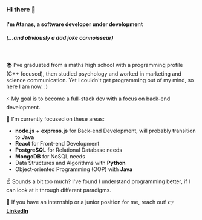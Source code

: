 ### Hi there 👋 
#### I'm Atanas, a software developer under development 
##### (...and obviously a dad joke connoisseur)

<br>

📚 I've graduated from a maths high school with a programming profile (C++ focused), then studied psychology and worked in marketing and science communication. Yet I couldn't get programming out of my mind, so here I am now. :) 

⚡ My goal is to become a full-stack dev with a focus on back-end development.

🌱 I'm currently focused on these areas:
- **node.js** + **express.js** for Back-end Development, will probably transition to **Java**
- **React** for Front-end Development
- **PostgreSQL** for Relational Database needs
- **MongoDB** for NoSQL needs
- Data Structures and Algorithms with **Python**
- Object-oriented Programming (OOP) with **Java**

☝️ Sounds a bit too much? I've found I understand programming better, if I can look at it through different paradigms. 

💬 If you have an internship or a junior position for me, reach out!  👉 [**LinkedIn**](https://www.linkedin.com/in/a-hr-nikolov/)


<!--
**a-hr-nikolov/a-hr-nikolov** is a ✨ _special_ ✨ repository because its `README.md` (this file) appears on your GitHub profile.

Here are some ideas to get you started:

- 🔭 I’m currently working on ...
- 🌱 I’m currently learning ...
- 👯 I’m looking to collaborate on ...
- 🤔 I’m looking for help with ...
- 💬 Ask me about ...
- 📫 How to reach me: ...
- 😄 Pronouns: ...
- ⚡ Fun fact: ...
-->
